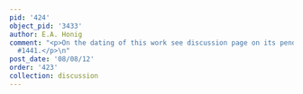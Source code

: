 ```yaml
---
pid: '424'
object_pid: '3433'
author: E.A. Honig
comment: "<p>On the dating of this work see discussion page on its pendant, Prado
  #1441.</p>\n"
post_date: '08/08/12'
order: '423'
collection: discussion
---
```


